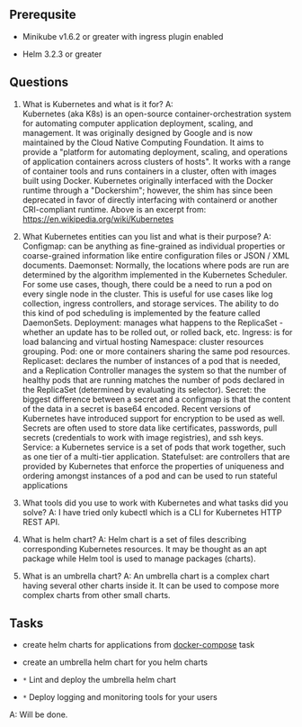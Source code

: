 ## Prerequsite

* Minikube v1.6.2 or greater with ingress plugin enabled

* Helm 3.2.3 or greater

## Questions

1. What is Kubernetes and what is it for?
A: 	
	Kubernetes (aka K8s) is an open-source container-orchestration system for automating computer application deployment, scaling, and management.
	It was originally designed by Google and is now maintained by the Cloud Native Computing Foundation. 
	It aims to provide a "platform for automating deployment, scaling, and operations of application containers across clusters of hosts".
	It works with a range of container tools and runs containers in a cluster, often with images built using Docker. 
	Kubernetes originally interfaced with the Docker runtime through a "Dockershim"; however, the shim has since been deprecated in favor of directly interfacing with containerd or another CRI-compliant runtime.
	Above is an excerpt from: https://en.wikipedia.org/wiki/Kubernetes


2. What Kubernetes entities can you list and what is their purpose?
A:
	Configmap: can be anything as fine-grained as individual properties or coarse-grained information like entire configuration files or JSON / XML documents.
	Daemonset: Normally, the locations where pods are run are determined by the algorithm implemented in the Kubernetes Scheduler. For some use cases, though, there could be a need to run a pod on every single node in the cluster. This is useful for use cases like log collection, ingress controllers, and storage services. The ability to do this kind of pod scheduling is implemented by the feature called DaemonSets.
	Deployment: manages what happens to the ReplicaSet - whether an update has to be rolled out, or rolled back, etc. 
	Ingress: is for load balancing and virtual hosting
	Namespace: cluster resources grouping.
	Pod: one or more containers sharing the same pod resources.
	Replicaset: declares the number of instances of a pod that is needed, and a Replication Controller manages the system so that the number of healthy pods that are running matches the number of pods declared in the ReplicaSet (determined by evaluating its selector).
	Secret: the biggest difference between a secret and a configmap is that the content of the data in a secret is base64 encoded. Recent versions of Kubernetes have introduced support for encryption to be used as well. Secrets are often used to store data like certificates, passwords, pull secrets (credentials to work with image registries), and ssh keys.
	Service: a Kubernetes service is a set of pods that work together, such as one tier of a multi-tier application.
	Statefulset: are controllers that are provided by Kubernetes that enforce the properties of uniqueness and ordering amongst instances of a pod and can be used to run stateful applications

3. What tools did you use to work with Kubernetes and what tasks did you solve?
A:
	I have tried only kubectl which is a CLI for Kubernetes HTTP REST API.

4. What is helm chart?
A:
	Helm chart is a set of files describing corresponding Kubernetes resources. It may be thought as an apt package while Helm tool is used to manage packages (charts).


5. What is an umbrella chart?
A:
	An umbrella chart is a complex chart having several other charts inside it. It can be used to compose more complex charts from other small charts.

## Tasks

* create helm charts for applications from [docker-compose](../03%20-%20docker-compose) task

* create an umbrella helm chart for you helm charts

* `*` Lint and deploy the umbrella helm chart

* `*` Deploy logging and monitoring tools for your users

A:
	Will be done.

